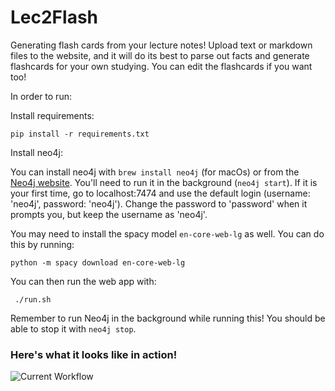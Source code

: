 # Lec2Flash

Generating flash cards from your lecture notes! Upload text or markdown files to the website, and it will do its best to parse out facts and generate flashcards for your own studying. You can edit the flashcards if you want too!

In order to run:

Install requirements:

```
pip install -r requirements.txt
```

Install neo4j:

You can install neo4j with ```brew install neo4j``` (for macOs) or from the [Neo4j website](https://neo4j.com/). You'll need to run it in the background (```neo4j start```). If it is your first time, go to localhost:7474 and use the default login (username: 'neo4j', password: 'neo4j'). Change the password to 'password' when it prompts you, but keep the username as 'neo4j'.

You may need to install the spacy model ```en-core-web-lg``` as well. You can do this by running: 

```
python -m spacy download en-core-web-lg
```

You can then run the web app with:

``` ./run.sh```

Remember to run Neo4j in the background while running this! You should be able to stop it with ```neo4j stop```.

### Here's what it looks like in action!

![Current Workflow](https://github.com/hamishivi/Lec2Flash/blob/master/current_workflow.gif)


